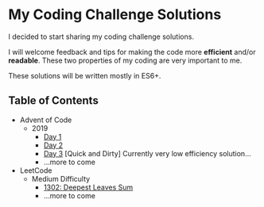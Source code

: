 # My Coding Challenge Solutions

I decided to start sharing my coding challenge solutions.

I will welcome feedback and tips for making the code more **efficient** and/or **readable**. These two properties of my coding are very important to me.

These solutions will be written mostly in ES6+.

## Table of Contents

- Advent of Code
  - 2019
    - [Day 1](https://github.com/farhanjiwani/coding-challenges/tree/master/advent-of-code/2019/01)
    - [Day 2](https://github.com/farhanjiwani/coding-challenges/tree/master/advent-of-code/2019/02)
    - [Day 3](https://github.com/farhanjiwani/coding-challenges/tree/master/advent-of-code/2019/03) [Quick and Dirty] Currently very low efficiency solution...
    - ...more to come
- LeetCode
  - Medium Difficulty
    - [1302: Deepest Leaves Sum](https://github.com/farhanjiwani/coding-challenges/tree/master/leetcode/1302-deepest-leaves-sum)
    - ...more to come
